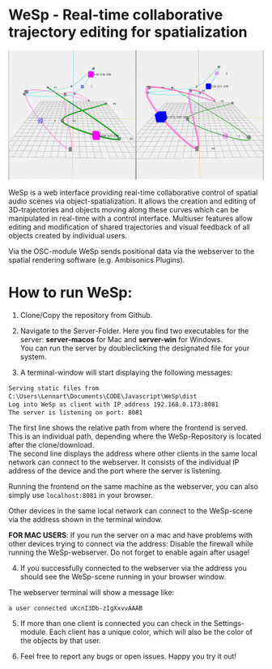 # WeSp - Real-time collaborative trajectory editing for spatialization

![Example Image](images/wesp_teaser.png 'Example Image Title')

WeSp is a web interface providing real-time collaborative control
of spatial audio scenes via object-spatialization. It allows the creation and editing of 3D-trajectories and objects moving along these
curves which can be manipulated in real-time with a control interface. Multiuser features allow editing and modification of shared
trajectories and visual feedback of all objects created by individual
users.

Via the OSC-module WeSp sends positional data via the webserver to the spatial rendering software (e.g. Ambisonics Plugins).

# How to run WeSp:

1. Clone/Copy the repository from Github.

2. Navigate to the Server-Folder. Here you find two executables for the server: **server-macos** for Mac and **server-win** for Windows. \
   You can run the server by doubleclicking the designated file for your system.

3. A terminal-window will start displaying the following messages:

```
Serving static files from C:\Users\Lennart\Documents\CODE\Javascript\WeSp\dist
Log into WeSp as client with IP address 192.168.0.173:8081
The server is listening on port: 8081

```

The first line shows the relative path from where the frontend is served. This is an individual path, depending where the WeSp-Repository is located after the clone/download.\
The second line displays the address where other clients in the same local network can connect to the webserver. It consists of the individual IP address of the device and the port where the server is listening.

Running the frontend on the same machine as the webserver, you can also simply use `localhost:8081` in your browser.

Other devices in the same local network can connect to the WeSp-scene via the address shown in the terminal window.

**FOR MAC USERS**: If you run the server on a mac and have problems with other devices trying to connect via the address: Disable the firewall while running the WeSp-webserver. Do not forget to enable again after usage!

4. If you successfully connected to the webserver via the address you should see the WeSp-scene running in your browser window.

The webserver terminal will show a message like:

```
a user connected uKcnI3Db-zIgXxvvAAAB

```

5. If more than one client is connected you can check in the Settings-module. Each client has a unique color, which will also be the color of the objects by that user.

6. Feel free to report any bugs or open issues.
   Happy you try it out!
